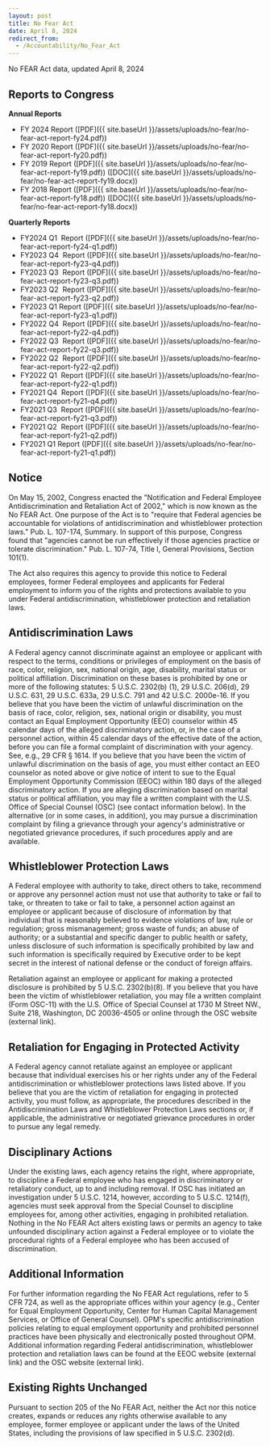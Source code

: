 ```yaml
---
layout: post
title: No Fear Act
date: April 8, 2024
redirect_from:
  - /Accountability/No_Fear_Act
---
```

No FEAR Act data, updated April 8, 2024

## Reports to Congress

**Annual Reports**

* FY 2024 Report (\[PDF]({{ site.baseUrl }}/assets/uploads/no-fear/no-fear-act-report-fy24.pdf))
* FY 2020 Report (\[PDF]({{ site.baseUrl }}/assets/uploads/no-fear/no-fear-act-report-fy20.pdf))
* FY 2019 Report (\[PDF]({{ site.baseUrl }}/assets/uploads/no-fear/no-fear-act-report-fy19.pdf)) (\[DOC]({{ site.baseUrl }}/assets/uploads/no-fear/no-fear-act-report-fy19.docx))
* FY 2018 Report (\[PDF]({{ site.baseUrl }}/assets/uploads/no-fear/no-fear-act-report-fy18.pdf)) (\[DOC]({{ site.baseUrl }}/assets/uploads/no-fear/no-fear-act-report-fy18.docx))

**Quarterly Reports**

* FY2024 Q1  Report (\[PDF]({{ site.baseUrl }}/assets/uploads/no-fear/no-fear-act-report-fy24-q1.pdf))
* FY2023 Q4  Report (\[PDF]({{ site.baseUrl }}/assets/uploads/no-fear/no-fear-act-report-fy23-q4.pdf))
* FY2023 Q3  Report (\[PDF]({{ site.baseUrl }}/assets/uploads/no-fear/no-fear-act-report-fy23-q3.pdf))
* FY2023 Q2  Report (\[PDF]({{ site.baseUrl }}/assets/uploads/no-fear/no-fear-act-report-fy23-q2.pdf))
* FY2023 Q1  Report (\[PDF]({{ site.baseUrl }}/assets/uploads/no-fear/no-fear-act-report-fy23-q1.pdf))
* FY2022 Q4  Report (\[PDF]({{ site.baseUrl }}/assets/uploads/no-fear/no-fear-act-report-fy22-q4.pdf))
* FY2022 Q3  Report (\[PDF]({{ site.baseUrl }}/assets/uploads/no-fear/no-fear-act-report-fy22-q3.pdf))
* FY2022 Q2  Report (\[PDF]({{ site.baseUrl }}/assets/uploads/no-fear/no-fear-act-report-fy22-q2.pdf))
* FY2022 Q1  Report (\[PDF]({{ site.baseUrl }}/assets/uploads/no-fear/no-fear-act-report-fy22-q1.pdf))
* FY2021 Q4  Report (\[PDF]({{ site.baseUrl }}/assets/uploads/no-fear/no-fear-act-report-fy21-q4.pdf))
* FY2021 Q3  Report (\[PDF]({{ site.baseUrl }}/assets/uploads/no-fear/no-fear-act-report-fy21-q3.pdf))
* FY2021 Q2  Report (\[PDF]({{ site.baseUrl }}/assets/uploads/no-fear/no-fear-act-report-fy21-q2.pdf))
* FY2021 Q1  Report (\[PDF]({{ site.baseUrl }}/assets/uploads/no-fear/no-fear-act-report-fy21-q1.pdf))

## **Notice**

On May 15, 2002, Congress enacted the "Notification and Federal Employee Antidiscrimination and Retaliation Act of 2002," which is now known as the No FEAR Act. One purpose of the Act is to "require that Federal agencies be accountable for violations of antidiscrimination and whistleblower protection laws." Pub. L. 107-174, Summary. In support of this purpose, Congress found that "agencies cannot be run effectively if those agencies practice or tolerate discrimination." Pub. L. 107-74, Title I, General Provisions, Section 101(1).

The Act also requires this agency to provide this notice to Federal employees, former Federal employees and applicants for Federal employment to inform you of the rights and protections available to you under Federal antidiscrimination, whistleblower protection and retaliation laws.

## **Antidiscrimination Laws**

A Federal agency cannot discriminate against an employee or applicant with respect to the terms, conditions or privileges of employment on the basis of race, color, religion, sex, national origin, age, disability, marital status or political affiliation. Discrimination on these bases is prohibited by one or more of the following statutes: 5 U.S.C. 2302(b) (1), 29 U.S.C. 206(d), 29 U.S.C. 631, 29 U.S.C. 633a, 29 U.S.C. 791 and 42 U.S.C. 2000e-16. If you believe that you have been the victim of unlawful discrimination on the basis of race, color, religion, sex, national origin or disability, you must contact an Equal Employment Opportunity (EEO) counselor within 45 calendar days of the alleged discriminatory action, or, in the case of a personnel action, within 45 calendar days of the effective date of the action, before you can file a formal complaint of discrimination with your agency. See, e.g., 29 CFR § 1614. If you believe that you have been the victim of unlawful discrimination on the basis of age, you must either contact an EEO counselor as noted above or give notice of intent to sue to the Equal Employment Opportunity Commission (EEOC) within 180 days of the alleged discriminatory action. If you are alleging discrimination based on marital status or political affiliation, you may file a written complaint with the U.S. Office of Special Counsel (OSC) (see contact information below). In the alternative (or in some cases, in addition), you may pursue a discrimination complaint by filing a grievance through your agency's administrative or negotiated grievance procedures, if such procedures apply and are available.

## **Whistleblower Protection Laws**

A Federal employee with authority to take, direct others to take, recommend or approve any personnel action must not use that authority to take or fail to take, or threaten to take or fail to take, a personnel action against an employee or applicant because of disclosure of information by that individual that is reasonably believed to evidence violations of law, rule or regulation; gross mismanagement; gross waste of funds; an abuse of authority; or a substantial and specific danger to public health or safety, unless disclosure of such information is specifically prohibited by law and such information is specifically required by Executive order to be kept secret in the interest of national defense or the conduct of foreign affairs.

Retaliation against an employee or applicant for making a protected disclosure is prohibited by 5 U.S.C. 2302(b)(8). If you believe that you have been the victim of whistleblower retaliation, you may file a written complaint (Form OSC-11) with the U.S. Office of Special Counsel at 1730 M Street NW., Suite 218, Washington, DC 20036-4505 or online through the OSC website (external link).

## **Retaliation for Engaging in Protected Activity**

A Federal agency cannot retaliate against an employee or applicant because that individual exercises his or her rights under any of the Federal antidiscrimination or whistleblower protections laws listed above. If you believe that you are the victim of retaliation for engaging in protected activity, you must follow, as appropriate, the procedures described in the Antidiscrimination Laws and Whistleblower Protection Laws sections or, if applicable, the administrative or negotiated grievance procedures in order to pursue any legal remedy.

## **Disciplinary Actions**

Under the existing laws, each agency retains the right, where appropriate, to discipline a Federal employee who has engaged in discriminatory or retaliatory conduct, up to and including removal. If OSC has initiated an investigation under 5 U.S.C. 1214, however, according to 5 U.S.C. 1214(f), agencies must seek approval from the Special Counsel to discipline employees for, among other activities, engaging in prohibited retaliation. Nothing in the No FEAR Act alters existing laws or permits an agency to take unfounded disciplinary action against a Federal employee or to violate the procedural rights of a Federal employee who has been accused of discrimination.

## **Additional Information**

For further information regarding the No FEAR Act regulations, refer to 5 CFR 724, as well as the appropriate offices within your agency (e.g., Center for Equal Employment Opportunity, Center for Human Capital Management Services, or Office of General Counsel). OPM's specific antidiscrimination policies relating to equal employment opportunity and prohibited personnel practices have been physically and electronically posted throughout OPM. Additional information regarding Federal antidiscrimination, whistleblower protection and retaliation laws can be found at the EEOC website (external link) and the OSC website (external link).

## **Existing Rights Unchanged**

Pursuant to section 205 of the No FEAR Act, neither the Act nor this notice creates, expands or reduces any rights otherwise available to any employee, former employee or applicant under the laws of the United States, including the provisions of law specified in 5 U.S.C. 2302(d).
